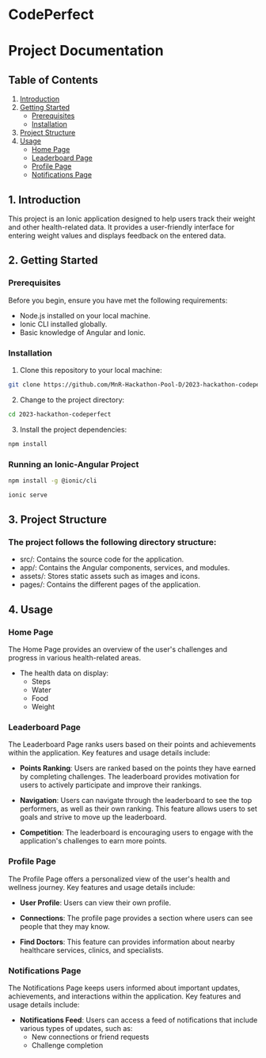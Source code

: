 # CodePerfect
# Project Documentation

## Table of Contents

1. [Introduction](#introduction)
2. [Getting Started](#getting-started)
    - [Prerequisites](#prerequisites)
    - [Installation](#installation)
3. [Project Structure](#project-structure)
4. [Usage](#usage)
    - [Home Page](#home-page)
    - [Leaderboard Page](#leaderboard-page)
    - [Profile Page](#profile-page)
    - [Notifications Page](#notifications-page)
      
## 1. Introduction <a name="introduction"></a>

This project is an Ionic application designed to help users track their weight and other health-related data. It provides a user-friendly interface for entering weight values and displays feedback on the entered data.

## 2. Getting Started <a name="getting-started"></a>

### Prerequisites <a name="prerequisites"></a>

Before you begin, ensure you have met the following requirements:

- Node.js installed on your local machine.
- Ionic CLI installed globally.
- Basic knowledge of Angular and Ionic.

### Installation

1. Clone this repository to your local machine:
```bash
git clone https://github.com/MnR-Hackathon-Pool-D/2023-hackathon-codeperfect.git
```
   
2. Change to the project directory:
```bash
cd 2023-hackathon-codeperfect
```

3. Install the project dependencies:
```bash
npm install
```

### Running an Ionic-Angular Project
```bash
npm install -g @ionic/cli
```

```bash
ionic serve
```

## 3. Project Structure <a name="project-structure"></a>
### The project follows the following directory structure:

- src/: Contains the source code for the application.
- app/: Contains the Angular components, services, and modules.
- assets/: Stores static assets such as images and icons.
- pages/: Contains the different pages of the application.

## 4. Usage <a name="usage"></a>

### Home Page

The Home Page provides an overview of the user's challenges and progress in various health-related areas.
- The health data on display:
  - Steps
  - Water
  - Food
  - Weight

### Leaderboard Page

The Leaderboard Page ranks users based on their points and achievements within the application. Key features and usage details include:

- **Points Ranking**: Users are ranked based on the points they have earned by completing challenges. The leaderboard provides motivation for users to actively participate and improve their rankings.

- **Navigation**: Users can navigate through the leaderboard to see the top performers, as well as their own ranking. This feature allows users to set goals and strive to move up the leaderboard.

- **Competition**: The leaderboard is encouraging users to engage with the application's challenges to earn more points.

### Profile Page

The Profile Page offers a personalized view of the user's health and wellness journey. Key features and usage details include:

- **User Profile**: Users can view their own profile.

- **Connections**: The profile page provides a section where users can see people that they may know.

- **Find Doctors**: This feature can provides information about nearby healthcare services, clinics, and specialists.

### Notifications Page

The Notifications Page keeps users informed about important updates, achievements, and interactions within the application. Key features and usage details include:

- **Notifications Feed**: Users can access a feed of notifications that include various types of updates, such as:
  - New connections or friend requests
  - Challenge completion


